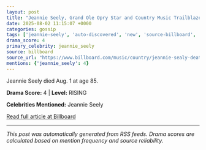 ```yaml
---
layout: post
title: "Jeannie Seely, Grand Ole Opry Star and Country Music Trailblazer, Dies at 85"
date: 2025-08-02 11:15:07 +0000
categories: gossip
tags: ['jeannie-seely', 'auto-discovered', 'new', 'source-billboard', 'drama-rising']
drama_score: 4
primary_celebrity: jeannie_seely
source: billboard
source_url: "https://www.billboard.com/music/country/jeannie-sealy-death-country-music-singer-dead-85-1236035724/"
mentions: {'jeannie_seely': 4}
---
```


Jeannie Seely died Aug. 1 at age 85.

**Drama Score:** 4 | **Level:** RISING

**Celebrities Mentioned:** Jeannie Seely

[Read full article at Billboard](https://www.billboard.com/music/country/jeannie-sealy-death-country-music-singer-dead-85-1236035724/)

---
*This post was automatically generated from RSS feeds. Drama scores are calculated based on mention frequency and source reliability.*
